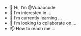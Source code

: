 - 👋 Hi, I’m @Vubaocode
- 👀 I’m interested in ...
- 🌱 I’m currently learning ...
- 💞️ I’m looking to collaborate on ...
- 📫 How to reach me ...

<!---
Vubaocode/Vubaocode is a ✨ special ✨ repository because its `README.md` (this file) appears on your GitHub profile.
You can click the Preview link to take a look at your changes.
--->
